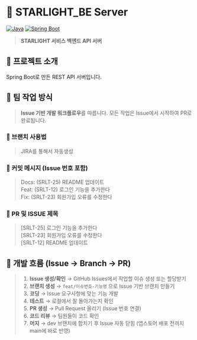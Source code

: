 # 🚀 STARLIGHT_BE Server

[![Java](https://img.shields.io/badge/Java-21-ED8B00?style=flat-square&logo=openjdk&logoColor=white)](https://openjdk.java.net/)
[![Spring Boot](https://img.shields.io/badge/Spring%20Boot-3.4.9-6DB33F?style=flat-square&logo=spring&logoColor=white)](https://spring.io/projects/spring-boot)

> **STARLIGHT 서비스 백엔드 API 서버**

## 🎯 프로젝트 소개

Spring Boot로 만든 REST API 서버입니다. 

## 👥 팀 작업 방식

> **Issue 기반 개발 워크플로우**를 따릅니다. 모든 작업은 Issue에서 시작하여 PR로 완료됩니다.

### 🌳 브랜치 사용법
> JIRA를 통해서 자동생성

### 💬 커밋 메시지 (Issue 번호 포함)
> Docs: (SRLT-25) README 업데이트  
> Feat: (SRLT-12) 로그인 기능을 추가한다  
> Fix: (SRLT-23) 회원가입 오류를 수정한다


### 💬 PR 및 ISSUE 제목
> [SRLT-25] 로그인 기능을 추가한다  
> [SRLT-23] 회원가입 오류를 수정한다  
> [SRLT-12] README 업데이트

## 🔄 개발 흐름 (Issue → Branch → PR)

> 1. **Issue 생성/확인** → GitHub Issues에서 작업할 이슈 생성 또는 할당받기
> 2. **브랜치 생성** → `feat/이슈번호-기능명` 으로 Issue 기반 브랜치 만들기
> 3. **코딩** → Issue 요구사항에 맞는 기능 개발
> 4. **테스트** → 로컬에서 잘 돌아가는지 확인
> 5. **PR 생성** → Pull Request 올리기 (Issue 번호 연결)
> 6. **코드 리뷰** → 팀원들이 코드 확인
> 7. **머지** → dev 브랜치에 합치기 후 Issue 자동 닫힘 (앱스토어 배포 전까지 main에 바로 반영)

